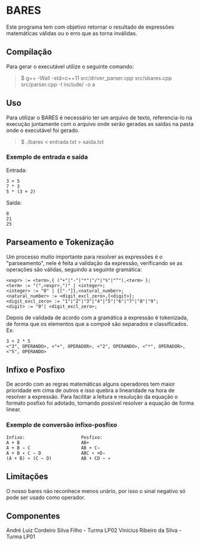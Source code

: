 # BARES

Este programa tem com objetivo retornar o resultado de expressões matemáticas válidas ou o erro que as torna inválidas.

## Compilação
Para gerar o executável utilize o seguinte comando:

> $ g++ -Wall -std=c++11 src/driver_parser.cpp src/sbares.cpp src/parser.cpp -I include/ -o a

## Uso

Para utilizar o BARES é necessário ter um arquivo de texto, referencia-lo na execução juntamente com o arquivo onde serão geradas as saídas na pasta onde o executável foi gerado.

> $ ./bares < entrada.txt > saida.txt

### Exemplo de entrada e saída

Entrada:

	3 + 5
	7 * 3
	5 * (3 + 2)

Saída:

	8
	21
	25

## Parseamento e Tokenização

Um processo muito importante para resolver as expressões é o "parseamento", nele é feita a validação da expressão, verificando se as operações são válidas, seguindo a seguinte gramática: 

	<expr> := <term>,{ ("+"|"-"|"*"|"/"|"%"|"^"),<term> };
	<term> := "(",<expr>,")" | <integer>;
	<integer> := "0" | {["-"]},<natural_number>;
	<natural_number> := <digit_excl_zero>,{<digit>};
	<digit_excl_zero> := "1"|"2"|"3"|"4"|"5"|"6"|"7"|"8"|"9";
	<digit> := "0"| <digit_excl_zero>;

Depois de validada de acordo com a gramática a expressão é tokenizada, de forma que os elementos que a compoẽ são separados e classificados. Ex:
	
	3 + 2 * 5
	<"3", OPERANDO>, <"+", OPERADOR>, <"2", OPERANDO>, <"*", OPERADOR>, <"5", OPERANDO>																

## Infixo e Posfixo

De acordo com as regras matemáticas alguns operadores tem maior prioridade em cima de outros e isso quebra a linearidade na hora de resolver a expressão. Para facilitar a leitura e resulução da equação o formato posfixo foi adotado, tornando possível resolver a equação de forma linear.

### Exemplo de conversão infixo-posfixo

	Infixo:                     Posfixo:
	A + B 						AB+
	A + B − C 					AB + C−
	A + B ∗ C − D 				ABC ∗ +D−
	(A + B) ∗ (C − D) 			AB + CD − ∗

## Limitações

O nosso bares não reconhece menos unário, por isso o sinal negativo só pode ser usado como operador.

## Componentes

André Luiz Cordeiro Silva Filho - Turma LP02
Vinícius Ribeiro da Silva       - Turma LP01 